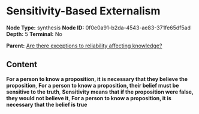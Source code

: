 # Sensitivity-Based Externalism

**Node Type:** synthesis
**Node ID:** 0f0e0a91-b2da-4543-ae83-371fe65df5ad
**Depth:** 5
**Terminal:** No

**Parent:** [Are there exceptions to reliability affecting knowledge?](are-there-exceptions-to-reliability-affecting-knowledge-antithesis-b82e64fa-1774-4148-84c1-813f0953cdd8.md)

## Content

**For a person to know a proposition, it is necessary that they believe the proposition**, **For a person to know a proposition, their belief must be sensitive to the truth**, **Sensitivity means that if the proposition were false, they would not believe it**, **For a person to know a proposition, it is necessary that the belief is true**
